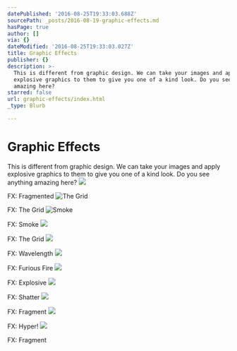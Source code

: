 ```yaml
---
datePublished: '2016-08-25T19:33:03.688Z'
sourcePath: _posts/2016-08-19-graphic-effects.md
hasPage: true
author: []
via: {}
dateModified: '2016-08-25T19:33:03.027Z'
title: Graphic Effects
publisher: {}
description: >-
  This is different from graphic design. We can take your images and apply
  explosive graphics to them to give you one of a kind look. Do you see anything
  amazing here?
starred: false
url: graphic-effects/index.html
_type: Blurb

---
```

# Graphic Effects

This is different from graphic design. We can take your images and apply explosive graphics to them to give you one of a kind look. Do you see anything amazing here?
![](https://the-grid-user-content.s3-us-west-2.amazonaws.com/cf815639-6ead-43a6-8393-3324e068f2dc.jpg)

FX: Fragmented
![The Grid](https://the-grid-user-content.s3-us-west-2.amazonaws.com/18c9e00a-fe85-4e30-8589-e24550d70d04.jpg)

FX: The Grid
![Smoke](https://the-grid-user-content.s3-us-west-2.amazonaws.com/30a8bdf0-9b7d-4e13-ab92-b38815e2ff45.jpg)

FX: Smoke
![](https://the-grid-user-content.s3-us-west-2.amazonaws.com/1eb10bb1-5f13-4dfb-a332-33a487e3505f.jpg)

FX: The Grid
![](https://the-grid-user-content.s3-us-west-2.amazonaws.com/b1ea0525-77c1-40ed-ac27-373bb34d37a9.jpg)

FX: Wavelength
![](https://the-grid-user-content.s3-us-west-2.amazonaws.com/cfa4f665-c806-4474-a6de-c50f2ccd50ee.jpg)

FX: Furious Fire
![](https://the-grid-user-content.s3-us-west-2.amazonaws.com/0836f71b-7f78-4551-9631-f6173f00d245.jpg)

FX: Explosive
![](https://the-grid-user-content.s3-us-west-2.amazonaws.com/fca0e1b4-00df-41ca-9d13-1b7626c3b285.jpg)

FX: Shatter
![](https://the-grid-user-content.s3-us-west-2.amazonaws.com/1581300a-0d44-44e8-b93f-ffa87e5ab89f.jpg)

FX: Fragment
![](https://the-grid-user-content.s3-us-west-2.amazonaws.com/4c299bbb-04da-4787-baa2-ac02b62b4d2f.jpg)

FX: Hyper!
![](https://the-grid-user-content.s3-us-west-2.amazonaws.com/6fce8120-7814-42d8-a5dc-b2cb3b8f94b4.jpg)

FX: Fragment